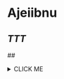 # Ajeiibnu
## _TTT_
##<details><summary>CLICK ME</summary>
<p>

#### We can hide anything, even code!

```
   print "Hello World!"
```

</p>
</details>
